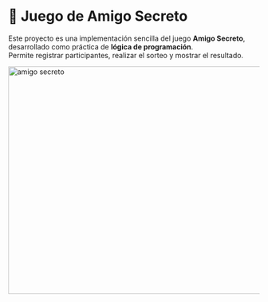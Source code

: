 # 🎁 Juego de Amigo Secreto

Este proyecto es una implementación sencilla del juego **Amigo Secreto**, desarrollado como práctica de **lógica de programación**.  
Permite registrar participantes, realizar el sorteo y mostrar el resultado.


<img width="933" height="457" alt="amigo secreto" src="https://github.com/user-attachments/assets/4cd9dabb-78dc-47bb-94ee-e6020184e7ee" />

